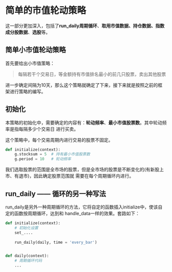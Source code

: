 # 简单的市值轮动策略
这一部分更加深入，包括了**run_daily周期循环**、**取用市值数据、持仓数据、指数成分股数据**、**选股**等。


## 简单小市值轮动策略
首先要给出小市值策略：
> 每隔若干个交易日，等金额持有市值排名最小的前几只股票，卖出其他股票

进一步确定间隔为10天，那么这个策略就确定了下来，接下来就是按照之前的框架进行策略的编写。


## 初始化
本策略的初始化中，需要确定的内容有：**轮动频率**、**最小市值股票数**。其中轮动频率是指每隔多少个交易日
进行买卖。

这个策略中，每个交易周期内进行交易的股票不固定。
```python
def initialize(context):
	g.stocksum = 5	# 持有最小市值股票数
	g.period = 10	# 轮动频率
```

我们选取股票的范围是全市场的股票，但是全市场的股票是不断变化的(有新股上市、有退市)，因此确定股票范围就
需要在每个周期循环内进行。


## run_daily —— 循环的另一种写法
run_daily是另外一种周期循环的方法，它将自定的函数插入initialize中，使该自定的函数按周期循环，达到和
handle_data一样的效果。套路如下：
```python
def initialize(context):
	# 初始化设置
	set_....
	
	run_daily(daily, time = 'every_bar')


def daily(context):
	# 周期循环代码
	...
```

